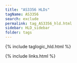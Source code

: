 ```yaml
---
title: "AS3356 HLDs"
tagName: AS3356
search: exclude
permalink: tag_AS3356_hld.html
sidebar: HLD_sidebar
folder: tags
---
```

{% include taglogic_hld.html %}

{% include links.html %}
